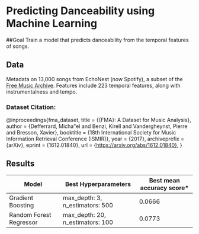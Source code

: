 # Predicting Danceability using Machine Learning

##Goal
Train a model that predicts danceability from the temporal features of songs.

## Data
Metadata on 13,000 songs from EchoNest (now Spotify), a subset of the [Free Music Archive](https://github.com/mdeff/fma). Features include 223 temporal features, along with instrumentalness and tempo.
### Dataset Citation: 
@inproceedings{fma_dataset,
  title = {{FMA}: A Dataset for Music Analysis},
  author = {Defferrard, Micha\"el and Benzi, Kirell and Vandergheynst, Pierre and Bresson, Xavier},
  booktitle = {18th International Society for Music Information Retrieval Conference (ISMIR)},
  year = {2017},
  archiveprefix = {arXiv},
  eprint = {1612.01840},
  url = {https://arxiv.org/abs/1612.01840},
}

## Results
| Model      | Best Hyperparameters| Best mean accuracy score* |
| ----------- | ----------- | ----------- |
| Gradient Boosting      | max_depth: 3, n_estimators: 500       | 0.0666 |
| Random Forest Regressor   | max_depth: 20, n_estimators: 100        | 0.0773 |
